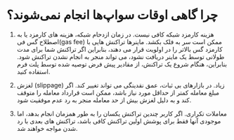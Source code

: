 # چرا گاهی اوقات سواپ‌ها انجام نمی‌شوند؟

1. هزینه کارمزد شبکه کافی نیست. در زمان ازدحام شبکه، هزینه های کارمزد یا به اصطلاح گس فی(gas fee) ممکن است سر به فلک بکشد. ماینرها تراکنش هایی با کارمزد گس بالاتر را در اولویت قرار می دهند، بنابراین اگر تراکنش شما برای مدت طولانی توسط یک ماینر دریافت نشود، می تواند منجر به انجام نشدن تراکنش شود. بنابراین، هنگام شروع یک تراکنش، از مقادیر پیش فرض توصیه شده توسط پلت فرم استفاده کنید.
2. لغزش (slippage) زیاد. در بازارهای بی ثبات، عمق نقدینگی می تواند تغییر کند. اگر مبلغ معامله کمتر از حداقل مورد نیاز باشد، ممکن است قرارداد معامله را متوقف کند و به دلیل لغزش بیش از حد معامله منجر به رد عدم موفقیت شود.

3. معاملات تکراری. اگر کاربر چندین تراکنش یکسان را به طور همزمان انجام بدهد، اما موجودی آنها فقط برای پوشش اولین تراکنش کافی باشد، تراکنش های بعدی با رد شدن مواجه خواهند شد.
